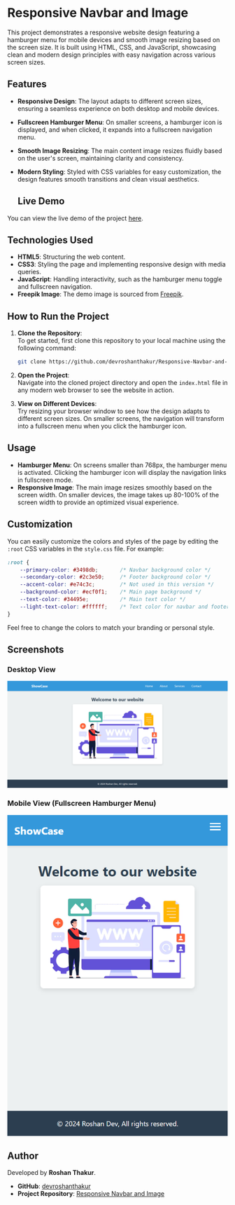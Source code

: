 # Responsive Navbar and Image

This project demonstrates a responsive website design featuring a hamburger menu for mobile devices and smooth image resizing based on the screen size. It is built using HTML, CSS, and JavaScript, showcasing clean and modern design principles with easy navigation across various screen sizes.

## Features

- **Responsive Design**: The layout adapts to different screen sizes, ensuring a seamless experience on both desktop and mobile devices.
- **Fullscreen Hamburger Menu**: On smaller screens, a hamburger icon is displayed, and when clicked, it expands into a fullscreen navigation menu.
- **Smooth Image Resizing**: The main content image resizes fluidly based on the user's screen, maintaining clarity and consistency.
- **Modern Styling**: Styled with CSS variables for easy customization, the design features smooth transitions and clean visual aesthetics.

  ## Live Demo

You can view the live demo of the project [here](https://codepen.io/Roshan-Thakur-the-decoder/pen/qBeZdOJ).


## Technologies Used

- **HTML5**: Structuring the web content.
- **CSS3**: Styling the page and implementing responsive design with media queries.
- **JavaScript**: Handling interactivity, such as the hamburger menu toggle and fullscreen navigation.
- **Freepik Image**: The demo image is sourced from [Freepik](https://img.freepik.com/free-vector/hand-drawn-flat-design-homepage-illustration_23-2149255390.jpg).

## How to Run the Project

1. **Clone the Repository**:  
   To get started, first clone this repository to your local machine using the following command:
   ```bash
   git clone https://github.com/devroshanthakur/Responsive-Navbar-and-Image.git
   ```

2. **Open the Project**:  
   Navigate into the cloned project directory and open the `index.html` file in any modern web browser to see the website in action.
   
3. **View on Different Devices**:  
   Try resizing your browser window to see how the design adapts to different screen sizes. On smaller screens, the navigation will transform into a fullscreen menu when you click the hamburger icon.

## Usage

- **Hamburger Menu**: On screens smaller than 768px, the hamburger menu is activated. Clicking the hamburger icon will display the navigation links in fullscreen mode.
- **Responsive Image**: The main image resizes smoothly based on the screen width. On smaller devices, the image takes up 80-100% of the screen width to provide an optimized visual experience.

## Customization

You can easily customize the colors and styles of the page by editing the `:root` CSS variables in the `style.css` file. For example:
```css
:root {
    --primary-color: #3498db;       /* Navbar background color */
    --secondary-color: #2c3e50;     /* Footer background color */
    --accent-color: #e74c3c;        /* Not used in this version */
    --background-color: #ecf0f1;    /* Main page background */
    --text-color: #34495e;          /* Main text color */
    --light-text-color: #ffffff;    /* Text color for navbar and footer */
}
```

Feel free to change the colors to match your branding or personal style.

## Screenshots

### Desktop View
![Desktop View](https://github.com/devroshanthakur/Responsive-Navbar-and-Image/blob/0b4dad389045aa423ce6bcf649697e27f101f00b/Responsive%20Website%20with%20Fullscreen%20Hamburger%20Menu.png)

### Mobile View (Fullscreen Hamburger Menu)
![Mobile View](https://github.com/devroshanthakur/Responsive-Navbar-and-Image/blob/0b4dad389045aa423ce6bcf649697e27f101f00b/Responsive%20Website%20with%20Hamburger%20Menu.png)


## Author

Developed by **Roshan Thakur**.

- **GitHub**: [devroshanthakur](https://github.com/devroshanthakur)
- **Project Repository**: [Responsive Navbar and Image](https://github.com/devroshanthakur/Responsive-Navbar-and-Image)


